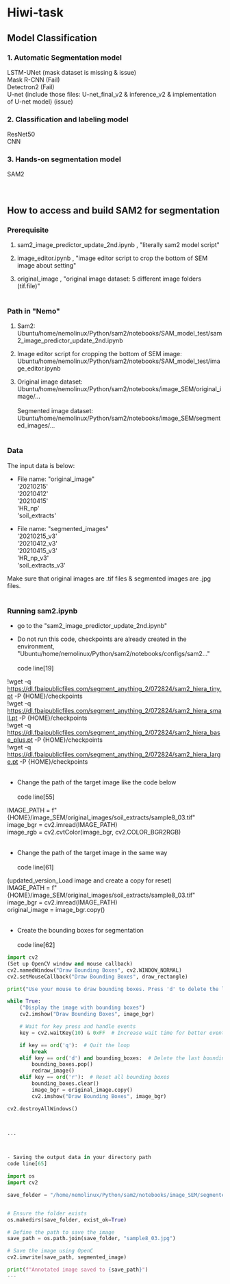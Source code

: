 # Hiwi-task


## Model Classification 

### 1. Automatic Segmentation model
LSTM-UNet (mask dataset is missing & issue)<br />
Mask R-CNN (Fail)<br />
Detectron2 (Fail)<br />
U-net (include those files: U-net_final_v2 & inference_v2 & implementation of U-net model) (issue)<br />

### 2. Classification and labeling model
ResNet50<br />
CNN<br />

### 3. Hands-on segmentation model
SAM2<br />
<br /><br />



## How to access and build SAM2 for segmentation


### Prerequisite
1. sam2_image_predictor_update_2nd.ipynb ,
   "literally sam2 model script"

3. image_editor.ipynb ,   "image editor script to crop the bottom of SEM image about setting"

4. original_image , 
     "original image dataset: 5 different image folders (tif.file)"<br /><br />



### Path in "Nemo"
1. Sam2: <br /> Ubuntu/home/nemolinux/Python/sam2/notebooks/SAM_model_test/sam2_image_predictor_update_2nd.ipynb

2. Image editor script for cropping the bottom of SEM image: <br /> Ubuntu/home/nemolinux/Python/sam2/notebooks/SAM_model_test/image_editor.ipynb

3. Original image dataset:<br />  Ubuntu/home/nemolinux/Python/sam2/notebooks/image_SEM/original_image/...<br /><br /> 
   Segmented image dataset:<br />  Ubuntu/home/nemolinux/Python/sam2/notebooks/image_SEM/segmented_images/...<br /><br />



### Data
The input data is below:<br /> 
- File name: "original_image"<br /> 
'20210215' <br /> 
'20210412' <br /> 
'20210415'<br /> 
'HR_np'<br /> 
'soil_extracts'<br /> 


- File name: "segmented_images"<br /> 
'20210215_v3' <br /> 
'20210412_v3' <br /> 
'20210415_v3'<br /> 
'HR_np_v3'<br /> 
'soil_extracts_v3'<br /> 

Make sure that original images are .tif files & segmented images are .jpg files.<br /><br />

### Running sam2.ipynb

- go to the "sam2_image_predictor_update_2nd.ipynb"

- Do not run this code, checkpoints are already created in the environment, "Ubuntu/home/nemolinux/Python/sam2/notebooks/configs/sam2..."<br /><br />
code line[19]<br />

!wget -q https://dl.fbaipublicfiles.com/segment_anything_2/072824/sam2_hiera_tiny.pt -P {HOME}/checkpoints<br />
!wget -q https://dl.fbaipublicfiles.com/segment_anything_2/072824/sam2_hiera_small.pt -P {HOME}/checkpoints<br />
!wget -q https://dl.fbaipublicfiles.com/segment_anything_2/072824/sam2_hiera_base_plus.pt -P {HOME}/checkpoints<br />
!wget -q https://dl.fbaipublicfiles.com/segment_anything_2/072824/sam2_hiera_large.pt -P {HOME}/checkpoints<br /><br />

- Change the path of the target image like the code below<br /><br />
code line[55]<br />

IMAGE_PATH = f"{HOME}/image_SEM/original_images/soil_extracts/sample8_03.tif"<br />
image_bgr = cv2.imread(IMAGE_PATH)<br />
image_rgb = cv2.cvtColor(image_bgr, cv2.COLOR_BGR2RGB)<br /><br />

- Change the path of the target image in the same way<br /><br />
code line[61]<br />

(updated_version_Load image and create a copy for reset)<br />
IMAGE_PATH = f"{HOME}/image_SEM/original_images/soil_extracts/sample8_03.tif"<br />
image_bgr = cv2.imread(IMAGE_PATH)<br />
original_image = image_bgr.copy()<br /><br />


- Create the bounding boxes for segmentation<br /><br />
code line[62]<br />

```python
import cv2
(Set up OpenCV window and mouse callback)
cv2.namedWindow("Draw Bounding Boxes", cv2.WINDOW_NORMAL)
cv2.setMouseCallback("Draw Bounding Boxes", draw_rectangle)

print("Use your mouse to draw bounding boxes. Press 'd' to delete the last box, 'r' to reset all boxes, and 'q' to finish.")

while True:
    ("Display the image with bounding boxes")
    cv2.imshow("Draw Bounding Boxes", image_bgr)

    # Wait for key press and handle events
    key = cv2.waitKey(10) & 0xFF  # Increase wait time for better event handling

    if key == ord('q'):  # Quit the loop
        break
    elif key == ord('d') and bounding_boxes:  # Delete the last bounding box
        bounding_boxes.pop()
        redraw_image()
    elif key == ord('r'):  # Reset all bounding boxes
        bounding_boxes.clear()
        image_bgr = original_image.copy()
        cv2.imshow("Draw Bounding Boxes", image_bgr)

cv2.destroyAllWindows()



...



- Saving the output data in your directory path
code line[65]

import os
import cv2

save_folder = "/home/nemolinux/Python/sam2/notebooks/image_SEM/segmented_images/soil_extracts"


# Ensure the folder exists
os.makedirs(save_folder, exist_ok=True)

# Define the path to save the image
save_path = os.path.join(save_folder, "sample8_03.jpg")

# Save the image using OpenC
cv2.imwrite(save_path, segmented_image)

print(f"Annotated image saved to {save_path}")
---



